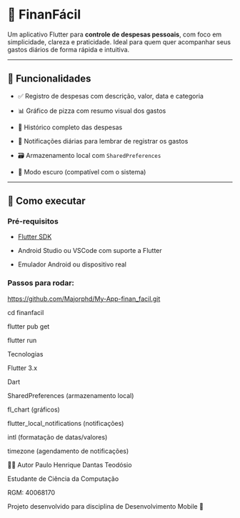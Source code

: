 # 💸 FinanFácil

Um aplicativo Flutter para **controle de despesas pessoais**, com foco em simplicidade, clareza e praticidade. Ideal para quem quer acompanhar seus gastos diários de forma rápida e intuitiva.

---

## 📱 Funcionalidades

- ✅ Registro de despesas com descrição, valor, data e categoria
  
- 📊 Gráfico de pizza com resumo visual dos gastos

- 📂 Histórico completo das despesas

- 🔔 Notificações diárias para lembrar de registrar os gastos

- 🗃️ Armazenamento local com `SharedPreferences`

- 🎨 Modo escuro (compatível com o sistema)

---

## 🚀 Como executar

### Pré-requisitos

- [Flutter SDK](https://docs.flutter.dev/get-started/install)

- Android Studio ou VSCode com suporte a Flutter

- Emulador Android ou dispositivo real

### Passos para rodar:

https://github.com/Majorphd/My-App-finan_facil.git

cd finanfacil

flutter pub get

flutter run


Tecnologias

Flutter 3.x

Dart

SharedPreferences (armazenamento local)

fl_chart (gráficos)

flutter_local_notifications (notificações)

intl (formatação de datas/valores)

timezone (agendamento de notificações)


👨‍💻 Autor
Paulo Henrique Dantas Teodósio

Estudante de Ciência da Computação

RGM: 40068170

Projeto desenvolvido para disciplina de Desenvolvimento Mobile 📱
